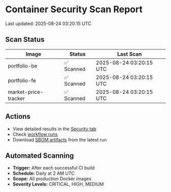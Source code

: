# Container Security Scan Report

Last updated: 2025-08-24 03:20:15 UTC

## Scan Status

| Image | Status | Last Scan |
|-------|--------|-----------|
| portfolio-be | ✅ Scanned | 2025-08-24 03:20:15 UTC |
| portfolio-fe | ✅ Scanned | 2025-08-24 03:20:15 UTC |
| market-price-tracker | ✅ Scanned | 2025-08-24 03:20:15 UTC |

## Actions

- View detailed results in the [Security tab](https://github.com/ktenman/portfolio/security/code-scanning)
- Check [workflow runs](https://github.com/ktenman/portfolio/actions/workflows/trivy-scan.yml)
- Download [SBOM artifacts](https://github.com/ktenman/portfolio/actions/workflows/trivy-scan.yml) from the latest run

## Automated Scanning

- **Trigger:** After each successful CI build
- **Schedule:** Daily at 2 AM UTC
- **Scope:** All production Docker images
- **Severity Levels:** CRITICAL, HIGH, MEDIUM

